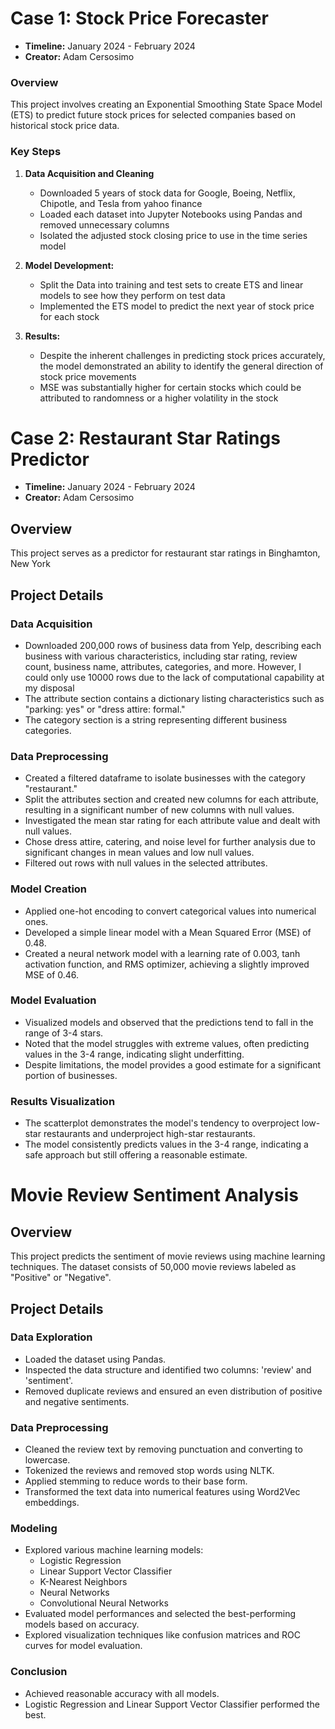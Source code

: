 # Case 1: Stock Price Forecaster

- **Timeline:** January 2024 - February 2024
- **Creator:** Adam Cersosimo

### Overview

This project involves creating an Exponential Smoothing State Space Model (ETS) to predict future stock prices for selected companies based on historical stock price data.

### Key Steps

1. **Data Acquisition and Cleaning**
   - Downloaded 5 years of stock data for Google, Boeing, Netflix, Chipotle, and Tesla from yahoo finance
   - Loaded each dataset into Jupyter Notebooks using Pandas and removed unnecessary columns
   - Isolated the adjusted stock closing price to use in the time series model

2. **Model Development:**
   - Split the Data into training and test sets to create ETS and linear models to see how they perform on test data
   - Implemented the ETS model to predict the next year of stock price for each stock
4. **Results:**
   - Despite the inherent challenges in predicting stock prices accurately, the model demonstrated an ability to identify the general direction of stock price movements
   - MSE was substantially higher for certain stocks which could be attributed to randomness or a higher volatility in the stock

# Case 2: Restaurant Star Ratings Predictor

- **Timeline:** January 2024 - February 2024
- **Creator:** Adam Cersosimo

## Overview

This project serves as a predictor for restaurant star ratings in Binghamton, New York

## Project Details

### Data Acquisition

- Downloaded 200,000 rows of business data from Yelp, describing each business with various characteristics, including star rating, review count, business name, attributes, categories, and more. However, I could only use 10000 rows due to the lack of computational capability at my disposal
- The attribute section contains a dictionary listing characteristics such as "parking: yes" or "dress attire: formal."
- The category section is a string representing different business categories.

### Data Preprocessing

- Created a filtered dataframe to isolate businesses with the category "restaurant."
- Split the attributes section and created new columns for each attribute, resulting in a significant number of new columns with null values.
- Investigated the mean star rating for each attribute value and dealt with null values.
- Chose dress attire, catering, and noise level for further analysis due to significant changes in mean values and low null values.
- Filtered out rows with null values in the selected attributes.

### Model Creation

- Applied one-hot encoding to convert categorical values into numerical ones.
- Developed a simple linear model with a Mean Squared Error (MSE) of 0.48.
- Created a neural network model with a learning rate of 0.003, tanh activation function, and RMS optimizer, achieving a slightly improved MSE of 0.46.

### Model Evaluation

- Visualized models and observed that the predictions tend to fall in the range of 3-4 stars.
- Noted that the model struggles with extreme values, often predicting values in the 3-4 range, indicating slight underfitting.
- Despite limitations, the model provides a good estimate for a significant portion of businesses.

### Results Visualization

- The scatterplot demonstrates the model's tendency to overproject low-star restaurants and underproject high-star restaurants.
- The model consistently predicts values in the 3-4 range, indicating a safe approach but still offering a reasonable estimate.

# Movie Review Sentiment Analysis

## Overview

This project predicts the sentiment of movie reviews using machine learning techniques. The dataset consists of 50,000 movie reviews labeled as "Positive" or "Negative".

## Project Details
### Data Exploration

- Loaded the dataset using Pandas.
- Inspected the data structure and identified two columns: 'review' and 'sentiment'.
- Removed duplicate reviews and ensured an even distribution of positive and negative sentiments.

### Data Preprocessing

- Cleaned the review text by removing punctuation and converting to lowercase.
- Tokenized the reviews and removed stop words using NLTK.
- Applied stemming to reduce words to their base form.
- Transformed the text data into numerical features using Word2Vec embeddings.

### Modeling

- Explored various machine learning models:
  - Logistic Regression
  - Linear Support Vector Classifier
  - K-Nearest Neighbors
  - Neural Networks
  - Convolutional Neural Networks
- Evaluated model performances and selected the best-performing models based on accuracy.
- Explored visualization techniques like confusion matrices and ROC curves for model evaluation.

### Conclusion

- Achieved reasonable accuracy with all models.
- Logistic Regression and Linear Support Vector Classifier performed the best.
